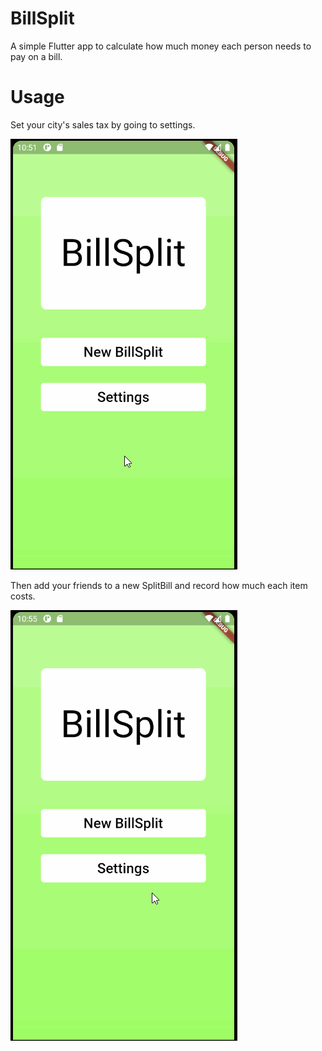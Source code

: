 # BillSplit

A simple Flutter app to calculate how much money each person needs to pay on a bill.

# Usage

Set your city's sales tax by going to settings.

<img src='taxset.gif' title='Video Walkthrough # 1' width='' alt='Video Walkthrough # 1' />

Then add your friends to a new SplitBill and record how much each item costs.

<img src='demo.gif' title='Video Walkthrough # 2' width='' alt='Video Walkthrough # 2' />

